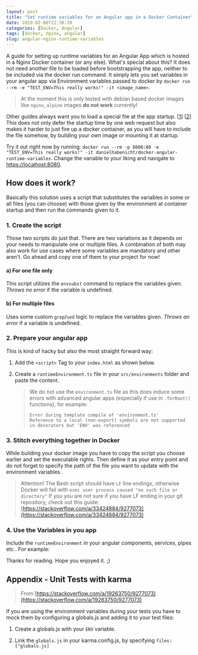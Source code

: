 ```yaml
---
layout: post
title: "Set runtime variables for an Angular app in a Docker Container"
date: 2019-02-06T22:38:39
categories: [Docker, Angular]
tags: [docker, nginx, angular]
slug: angular-nginx-runtime-variables
---
```


A guide for setting up runtime variables for an Angular App which is hosted in a Nginx Docker container (or any else).
What's special about this? It does not need another file to be loaded before bootstrapping the app, neither to be included via the docker run command.
It simply lets you set variables in your angular app via Environment variables passed to docker by `docker run --rm -e "TEST_ENV=This really works!" -it <image_name>`.

<!--more-->

> At the moment this is only tested with debian based docker images like `nginx`, `alpine` images **do not work** currently!

Other guides always want you to load a special file at the app startup. [[1]] [[2]] This does not only defer the startup time by one web request but also makes it harder to just fire up a docker container, as you will have to include the file somehow, by building your own image or mounting it at startup.

Try it out right now by running: `docker run --rm -p 8080:80 -e "TEST_ENV=This really works!" -it danielhabenicht/docker-angular-runtime-variables`. Change the variable to your liking and navigate to [https://localhost:8080](https://localhost:8080).

## How does it work?

Basically this solution uses a script that substitutes the variables in some or all files (you can choose) with those given by the environment at container startup and then run the commands given to it.

### 1. Create the script

Those two scripts do just that. There are two variations as it depends on your needs to manipulate one or multiple files. A combination of both may also work for use cases where some variables are mandatory and other aren't. Go ahead and copy one of them to your project for now!

#### a) For one file only

This script utilizes the `envsubst` command to replace the variables given. _Throws no error_ if the variable is undefined.

<script src="https://gist-it.appspot.com/https://github.com/DanielHabenicht/docker-angular-runtime-variables/blob/master/substitute_env_variables.sh"></script>

#### b) For multiple files

Uses some custom `grep`/`sed` logic to replace the variables given. _Throws an error_ if a variable is undefined.

<script src="https://gist-it.appspot.com/https://github.com/DanielHabenicht/docker-angular-runtime-variables/blob/master/substitute_env_variables_multi.sh"></script>

### 2. Prepare your angular app

This is kind of hacky but also the most straight forward way:

1. Add the `<script>` Tag to your `index.html` as shown below.

   <script src="https://gist-it.appspot.com/https://github.com/DanielHabenicht/docker-angular-runtime-variables/blob/master/src/index.html"></script>

2. Create a `runtimeEnvironment.ts` file in your `src/environments` folder and paste the content.

   <script src="https://gist-it.appspot.com/https://github.com/DanielHabenicht/docker-angular-runtime-variables/blob/master/src/environments/runtimeEnvironment.ts"></script>

   > We do not use the `environment.ts` file as this does induce some errors with advanced angular apps (especially if use in `.forRoot()` functions), for example:
   >
   > ```
   > Error during template compile of 'environment.ts'
   > Reference to a local (non-export) symbols are not supported in decorators but 'ENV' was referenced
   > ```

### 3. Stitch everything together in Docker

While building your docker image you have to copy the script you choose earlier and set the executable rights. Then define it as your entry point and do not forget to specify the path of the file you want to update with the environment variables.

> Attention! The Bash script should have `LF` line endings, otherwise Docker will fail with `exec user process caused "no such file or directory"`
> If you you are not sure if you have LF ending in your git repository, check out this guide: [https://stackoverflow.com/a/33424884/9277073](https://stackoverflow.com/a/33424884/9277073)

<script src="https://gist-it.appspot.com/https://github.com/DanielHabenicht/docker-angular-runtime-variables/blob/master/Dockerfile"></script>

### 4. Use the Variables in you app

Include the `runtimeEnvironment` in your angular components, services, pipes etc.. For example:

<script src="https://gist-it.appspot.com/https://github.com/DanielHabenicht/docker-angular-runtime-variables/blob/master/src/app/app.component.ts"></script>

<script src="https://gist-it.appspot.com/https://github.com/DanielHabenicht/docker-angular-runtime-variables/blob/master/src/app/app.component.html"></script>

Thanks for reading. Hope you enjoyed it. ;)

## Appendix - Unit Tests with karma

> From [https://stackoverflow.com/a/19263750/9277073](https://stackoverflow.com/a/19263750/9277073)

If you are using the environment variables during your tests you have to mock them by configuring a globals.js and adding it to your test files:

1. Create a globals.js with your `ENV` variable.

   <script src="https://gist-it.appspot.com/https://github.com/DanielHabenicht/docker-angular-runtime-variables/blob/master/src/globals.js"></script>

2. Link the `globals.js` in your karma.config.js, by specifying `files: ["globals.js]`

   <script src="https://gist-it.appspot.com/https://github.com/DanielHabenicht/docker-angular-runtime-variables/blob/master/src/karma.conf.js"></script>

[1]: https://juristr.com/blog/2018/01/ng-app-runtime-config/
[2]: https://www.technouz.com/4746/how-to-use-run-time-environment-variables-in-angular/
